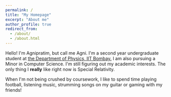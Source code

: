 ```yaml
---
permalink: /
title: "My Homepage"
excerpt: "About me"
author_profile: true
redirect_from: 
  - /about/
  - /about.html
---
```


Hello! I'm Agnipratim, but call me Agni. I'm a second year undergraduate student at [the Department of Physics, IIT Bombay.](https://www.phy.iitb.ac.in)
I am also pursuing a Minor in Computer Science. I'm still figuring out my academic interests. The only thing I **really** like right now is Special Relativity.

When I'm not being crushed by coursework, I like to spend time playing football, listening music, strumming songs on my guitar or gaming with my friends!
